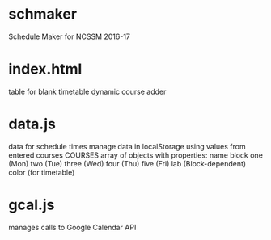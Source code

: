 # schmaker
Schedule Maker for NCSSM 2016-17

# index.html
table for blank timetable
dynamic course adder

# data.js
data for schedule times
manage data in localStorage using values from entered courses
COURSES array of objects with properties:
  name
  block
  one (Mon)
  two (Tue)
  three (Wed)
  four (Thu)
  five (Fri)
  lab (Block-dependent)
  color (for timetable)

# gcal.js
manages calls to Google Calendar API
